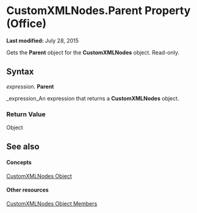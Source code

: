 
# CustomXMLNodes.Parent Property (Office)

 **Last modified:** July 28, 2015

Gets the  **Parent** object for the **CustomXMLNodes** object. Read-only.

## Syntax

 _expression_. **Parent**

 _expression_An expression that returns a  **CustomXMLNodes** object.


### Return Value

Object


## See also


#### Concepts


 [CustomXMLNodes Object](7aa5b7ae-7d4e-4b57-23b5-b027f39e5ff6.md)
#### Other resources


 [CustomXMLNodes Object Members](8813ae2c-d56b-ab10-0567-5546a6324285.md)

